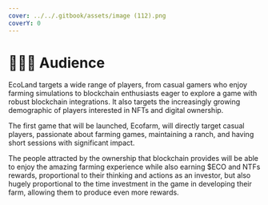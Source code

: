 ```yaml
---
cover: ../../.gitbook/assets/image (112).png
coverY: 0
---
```


# 🧑‍🤝‍🧑 Audience

EcoLand targets a wide range of players, from casual gamers who enjoy farming simulations to blockchain enthusiasts eager to explore a game with robust blockchain integrations. It also targets the increasingly growing demographic of players interested in NFTs and digital ownership.

The first game that will be launched, Ecofarm, will directly target casual players, passionate about farming games, maintaining a ranch, and having short sessions with significant impact.

The people attracted by the ownership that blockchain provides will be able to enjoy the amazing farming experience while also earning $ECO and NTFs rewards, proportional to their thinking and actions as an investor, but also hugely proportional to the time investment in the game in developing their farm, allowing them to produce even more rewards.
